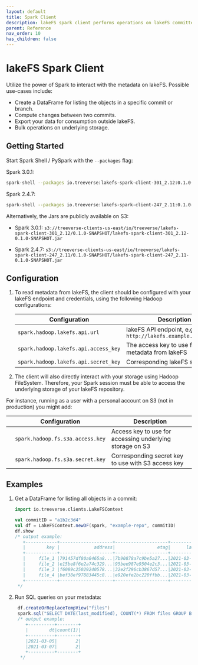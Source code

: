 ```yaml
---
layout: default
title: Spark Client
description: lakeFS spark client performs operations on lakeFS committed metadata stored in the object store. 
parent: Reference
nav_order: 10
has_children: false
---
```



# lakeFS Spark Client

Utilize the power of Spark to interact with the metadata on lakeFS. Possible use-cases include:

* Create a DataFrame for listing the objects in a specific commit or branch.
* Compute changes between two commits.
* Export your data for consumption outside lakeFS.
* Bulk operations on underlying storage.

## Getting Started

Start Spark Shell / PySpark with the `--packages` flag:

Spark 3.0.1:
   ```bash
   spark-shell --packages io.treeverse:lakefs-spark-client-301_2.12:0.1.0-SNAPSHOT
   ```

Spark 2.4.7:
   ```bash
   spark-shell --packages io.treeverse:lakefs-spark-client-247_2.11:0.1.0-SNAPSHOT
   ```

Alternatively, the Jars are publicly available on S3:

* Spark 3.0.1: `s3://treeverse-clients-us-east/io/treeverse/lakefs-spark-client-301_2.12/0.1.0-SNAPSHOT/lakefs-spark-client-301_2.12-0.1.0-SNAPSHOT.jar`

* Spark 2.4.7: `s3://treeverse-clients-us-east/io/treeverse/lakefs-spark-client-247_2.11/0.1.0-SNAPSHOT/lakefs-spark-client-247_2.11-0.1.0-SNAPSHOT.jar`

## Configuration

1. To read metadata from lakeFS, the client should be configured with your lakeFS endpoint and credentials, using the following Hadoop configurations:

   | Configuration                        | Description                                                  |
   |--------------------------------------|--------------------------------------------------------------|
   | `spark.hadoop.lakefs.api.url`        | lakeFS API endpoint, e.g: `http://lakefs.example.com/api/v1` |
   | `spark.hadoop.lakefs.api.access_key` | The access key to use for fetching metadata from lakeFS      |
   | `spark.hadoop.lakefs.api.secret_key` | Corresponding lakeFS secret key                              |

1. The client will also directly interact with your storage using Hadoop FileSystem. Therefore, your Spark session must be able to access the underlying storage of your lakeFS repository.

For instance, running as a user with a personal account on S3 (not in production) you might add:

|   | Configuration                    | Description                                              |
|---|----------------------------------|----------------------------------------------------------|
|   | `spark.hadoop.fs.s3a.access.key` | Access key to use for accessing underlying storage on S3 |
|   | `spark.hadoop.fs.s3a.secret.key` | Corresponding secret key to use with S3 access key       |


## Examples

1. Get a DataFrame for listing all objects in a commit:

    ```scala
    import io.treeverse.clients.LakeFSContext
    
    val commitID = "a1b2c3d4"
    val df = LakeFSContext.newDF(spark, "example-repo", commitID)
    df.show
    /* output example:
       +------------+--------------------+--------------------+-------------------+----+
       |        key |             address|                etag|      last_modified|size|
       +------------+--------------------+--------------------+-------------------+----+
       |     file_1 |791457df80a0465a8...|7b90878a7c9be5a27...|2021-03-05 11:23:30|  36|
       |     file_2 |e15be8f6e2a74c329...|95bee987e9504e2c3...|2021-03-05 11:45:25|  36|
       |     file_3 |f6089c25029240578...|32e2f296cb3867d57...|2021-03-07 13:43:19|  36|
       |     file_4 |bef38ef97883445c8...|e920efe2bc220ffbb...|2021-03-07 13:43:11|  13|
       +------------+--------------------+--------------------+-------------------+----+
     */
    ```

1. Run SQL queries on your metadata:

   ```scala
    df.createOrReplaceTempView("files")
    spark.sql("SELECT DATE(last_modified), COUNT(*) FROM files GROUP BY 1 ORDER BY 1")
    /* output example:
       +----------+--------+
       |        dt|count(1)|
       +----------+--------+
       |2021-03-05|       2|
       |2021-03-07|       2|
       +----------+--------+
     */
   ```


